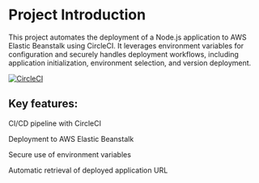 # Project Introduction
This project automates the deployment of a Node.js application to AWS Elastic Beanstalk using CircleCI. It leverages environment variables for configuration and securely handles deployment workflows, including application initialization, environment selection, and version deployment.

[![CircleCI](https://dl.circleci.com/status-badge/img/circleci/DGWFze6njxryZdGnne6og/S9m2YiCdBAN5Uc5BSRagCs/tree/main.svg?style=svg)](https://dl.circleci.com/status-badge/redirect/circleci/DGWFze6njxryZdGnne6og/S9m2YiCdBAN5Uc5BSRagCs/tree/main)

## Key features:

CI/CD pipeline with CircleCI

Deployment to AWS Elastic Beanstalk

Secure use of environment variables

Automatic retrieval of deployed application URL